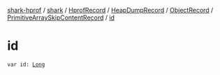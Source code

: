 [shark-hprof](../../../../../index.md) / [shark](../../../../index.md) / [HprofRecord](../../../index.md) / [HeapDumpRecord](../../index.md) / [ObjectRecord](../index.md) / [PrimitiveArraySkipContentRecord](index.md) / [id](./id.md)

# id

`var id: `[`Long`](https://kotlinlang.org/api/latest/jvm/stdlib/kotlin/-long/index.html)